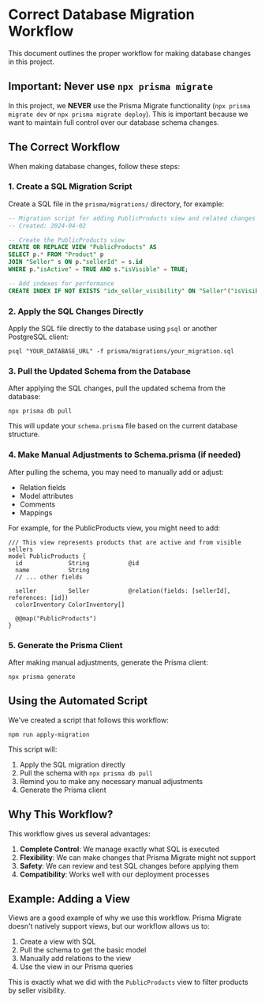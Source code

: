 # Correct Database Migration Workflow

This document outlines the proper workflow for making database changes in this project.

## Important: Never use `npx prisma migrate`

In this project, we **NEVER** use the Prisma Migrate functionality (`npx prisma migrate dev` or `npx prisma migrate deploy`). This is important because we want to maintain full control over our database schema changes.

## The Correct Workflow

When making database changes, follow these steps:

### 1. Create a SQL Migration Script

Create a SQL file in the `prisma/migrations/` directory, for example:

```sql
-- Migration script for adding PublicProducts view and related changes
-- Created: 2024-04-02

-- Create the PublicProducts view
CREATE OR REPLACE VIEW "PublicProducts" AS
SELECT p.* FROM "Product" p
JOIN "Seller" s ON p."sellerId" = s.id
WHERE p."isActive" = TRUE AND s."isVisible" = TRUE;

-- Add indexes for performance
CREATE INDEX IF NOT EXISTS "idx_seller_visibility" ON "Seller"("isVisible");
```

### 2. Apply the SQL Changes Directly

Apply the SQL file directly to the database using `psql` or another PostgreSQL client:

```
psql "YOUR_DATABASE_URL" -f prisma/migrations/your_migration.sql
```

### 3. Pull the Updated Schema from the Database

After applying the SQL changes, pull the updated schema from the database:

```
npx prisma db pull
```

This will update your `schema.prisma` file based on the current database structure.

### 4. Make Manual Adjustments to Schema.prisma (if needed)

After pulling the schema, you may need to manually add or adjust:

- Relation fields
- Model attributes
- Comments
- Mappings

For example, for the PublicProducts view, you might need to add:

```prisma
/// This view represents products that are active and from visible sellers
model PublicProducts {
  id             String           @id 
  name           String
  // ... other fields
  
  seller         Seller           @relation(fields: [sellerId], references: [id])
  colorInventory ColorInventory[]

  @@map("PublicProducts")
}
```

### 5. Generate the Prisma Client

After making manual adjustments, generate the Prisma client:

```
npx prisma generate
```

## Using the Automated Script

We've created a script that follows this workflow:

```
npm run apply-migration
```

This script will:
1. Apply the SQL migration directly
2. Pull the schema with `npx prisma db pull`
3. Remind you to make any necessary manual adjustments
4. Generate the Prisma client

## Why This Workflow?

This workflow gives us several advantages:

1. **Complete Control**: We manage exactly what SQL is executed
2. **Flexibility**: We can make changes that Prisma Migrate might not support
3. **Safety**: We can review and test SQL changes before applying them
4. **Compatibility**: Works well with our deployment processes

## Example: Adding a View

Views are a good example of why we use this workflow. Prisma Migrate doesn't natively support views, but our workflow allows us to:

1. Create a view with SQL
2. Pull the schema to get the basic model
3. Manually add relations to the view
4. Use the view in our Prisma queries

This is exactly what we did with the `PublicProducts` view to filter products by seller visibility. 